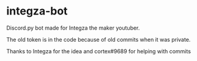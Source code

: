 # integza-bot

Discord.py bot made for Integza the maker youtuber. 


The old token is in the code because of old commits when it was private. 


Thanks to Integza for the idea and cortex#9689 for helping with commits

